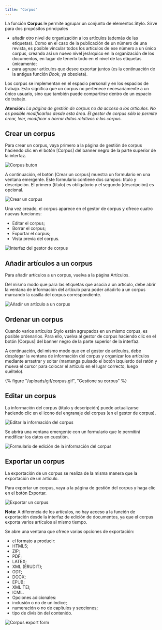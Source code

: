 ```yaml
---
title: "Corpus"
---
```


La función **Corpus** le permite agrupar un conjunto de elementos Stylo.
Sirve para dos propósitos principales

- añadir otro nivel de organización a los artículos (además de las etiquetas). Como en el caso de la publicación de un número de una revista, es posible vincular todos los artículos de ese número a un único corpus, creando así un nuevo nivel jerárquico en la organización de los documentos, en lugar de tenerlo todo en el nivel de las etiquetas únicamente;
- para agrupar artículos que desee exportar juntos (es la continuación de la antigua función _Book_, ya obsoleta).

Los corpus se implementan en el espacio personal y en los espacios de trabajo.
Esto significa que un corpus no pertenece necesariamente a un único usuario, sino que también puede compartirse dentro de un espacio de trabajo.

**Atención:** *La página de gestión de corpus no da acceso a los artículos. No es posible modificarlos desde esta área. El gestor de corpus sólo le permite crear, leer, modificar o borrar datos relativos a los corpus.*

## Crear un corpus

Para crear un corpus, vaya primero a la página de gestión de corpus haciendo clic en el botón \[Corpus\] del banner negro de la parte superior de la interfaz.

![Corpus buton](/uploads/images/refonte_doc/Corpus.png)

A continuación, el botón [Crear un corpus] muestra un formulario en una ventana emergente.
Este formulario contiene dos campos: título y descripción.
El primero (título) es obligatorio y el segundo (descripción) es opcional.

![Crear un corpus](/uploads/images/refonte_doc/ES/CreerCorpus2_ES.png)

Una vez creado, el corpus aparece en el gestor de corpus y ofrece cuatro nuevas funciones:

- Editar el corpus;
- Borrar el corpus;
- Exportar el corpus;
- Vista previa del corpus.

![Interfaz del gestor de corpus](/uploads/images/refonte_doc/ES/EspaceCorpus_ES.png)

## Añadir artículos a un corpus

Para añadir artículos a un corpus, vuelva a la página Artículos.

Del mismo modo que para las etiquetas que asocia a un artículo, debe abrir la ventana de información del artículo para poder añadirlo a un corpus marcando la casilla del corpus correspondiente.

![Añadir un artículo a un corpus](/uploads/images/refonte_doc/ES/AjoutCorpus_ES.png)

## Ordenar un corpus

Cuando varios artículos Stylo están agrupados en un mismo corpus, es posible ordenarlos.
Para ello, vuelva al gestor de corpus haciendo clic en el botón \[Corpus\] del banner negro de la parte superior de la interfaz.

A continuación, del mismo modo que en el gestor de artículos, debe desplegar la ventana de información del corpus y organizar los artículos mediante arrastrar y soltar (mantenga pulsado el botón izquierdo del ratón y mueva el cursor para colocar el artículo en el lugar correcto, luego suéltelo).

{% figure "/uploads/gif/corpus.gif", "Gestione su corpus" %}

## Editar un corpus

La información del corpus (título y descripción) puede actualizarse haciendo clic en el icono del engranaje del corpus (en el gestor de corpus).

![Editar la información del corpus](/uploads/images/pictogramme-engrenage.png)

Se abrirá una ventana emergente con un formulario que le permitirá modificar los datos en cuestión.

![Formulario de edición de la información del corpus](/uploads/images/refonte_doc/ES/ModifCorpus_ES.png)

## Exportar un corpus

La exportación de un corpus se realiza de la misma manera que la exportación de un artículo.

Para exportar un corpus, vaya a la página de gestión del corpus y haga clic en el botón Exportar.

![Exportar un corpus](/uploads/images/refonte_doc/ES/ExportCorpus_ES.png)

**Nota:** A diferencia de los artículos, no hay acceso a la función de exportación desde la interfaz de edición de documentos, ya que el corpus exporta varios artículos al mismo tiempo.

Se abre una ventana que ofrece varias opciones de exportación:

- el formato a producir:
 - HTML5;
 - ZIP;
 - PDF;
 - LATEX;
 - XML (ÉRUDIT);
 - ODT;
 - DOCX;
 - EPUB;
 - XML TEI;
 - ICML.
- Opciones adicionales:
 - inclusión o no de un índice;
 - numeración o no de capítulos y secciones;
 - tipo de división del contenido.

![Corpus export form](/uploads/images/corpus-formulaire-export.png)
